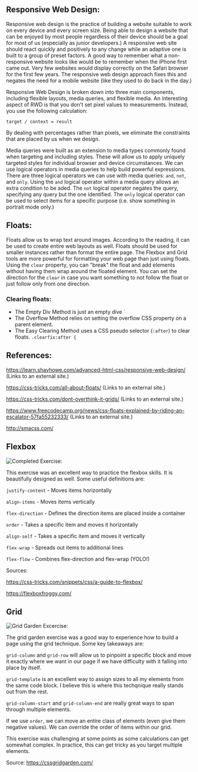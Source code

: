 ## Responsive Web Design:

Responsive web design is the practice of building a website suitable to work on every device and every screen size.  Being able to design a website that can be enjoyed by most people regardless of their device should be a goal for most of us (especially as junior developers.)  A responsive web site should react quickly and positively to any change while an adaptive one is built to a group of preset factors.  A good way to remember what a non-responsive website looks like would be to remember when the iPhone first came out.  Very few websites would display correctly on the Safari browser for the first few years.  The responsive web design approach fixes this and negates the need for a mobile website (like they used to do back in the day.)

Responsive Web Design is broken down into three main components, including flexible layouts, media queries, and flexible media.  An interesting aspect of RWD is that you don't set pixel values to measurements.  Instead, you use the following calculation: 

`target / context = result`

By dealing with percentages rather than pixels, we eliminate the constraints that are placed by us when we design.  

Media queries were built as an extension to media types commonly found when targeting and including styles.  These will allow us to apply uniquely targeted styles for individual browser and device circumstances.  We can use logical operators in media queries to help build powerful expressions.  There are three logical operators we can use with media queries: `and`, `not`, and `only`.  Using the `and` logical operator within a media query allows an extra condition to be aded.  The `not` logical operator negates the query, specifying any query but the one identified.  The `only` logical operator can be used to select items for a specific purpose (i.e. show something in portrait mode only.)

## Floats:

Floats allow us to wrap text around images.  According to the reading, it can be used to create entire web layouts as well. Floats should be used for smaller instances rather than format the entire page.  The Flexbox and Grid tools are more powerful for formatting your web page than just using floats.  Using the `clear` property, you can "break" the float and add elements without having them wrap around the floated element.  You can set the direction for the `clear` in case you want something to not follow the float or just follow only from one direction.  

### Clearing floats:

- The Empty Div Method is just an empty dive `<div style="clear: both;"></div>
- The Overflow Method relies on setting the overflow CSS property on a parent element.
- The Easy Clearing Method uses a CSS pseudo selector (`:after`) to clear floats.  `.clearfix:after {`

## References:

https://learn.shayhowe.com/advanced-html-css/responsive-web-design/ (Links to an external site.)

https://css-tricks.com/all-about-floats/ (Links to an external site.)

https://css-tricks.com/dont-overthink-it-grids/ (Links to an external site.)

https://www.freecodecamp.org/news/css-floats-explained-by-riding-an-escalator-57fa55232333/ (Links to an external site.)

http://smacss.com/

## Flexbox

![Completed Exercise:](https://bl6pap004files.storage.live.com/y4mR-DA82u5pGKl8Os5OTMqFhqHXLSuuxvvTIy9S4fDkF4ewytXg0SGQGA_K2eRoYcoIGsyNk628hXA8tbA0XzLcKg2ueA8U1U52u2wn-4fPXvjhPzVHTOBQIvcJMwt2czI8nh-j875IuD8bJKcuZ1HW2DYlH1uMrHdEMyBLAfb1PiwIrBaQY5rGoddjln5bLhB?width=660&height=332&cropmode=none)

This exercise was an excellent way to practice the flexbox skills.  It is beautifully designed as well.  Some useful definitions are:

`justify-content` - Moves items horizontally

`align-items` - Moves items vertically

`flex-direction` - Defines the direction items are placed inside a container

`order` - Takes a specific item and moves it horizontally

`align-self` - Takes a specific item and moves it vertically

`flex-wrap` - Spreads out items to additional lines

`flex-flow` - Combines flex-direction and flex-wrap (YOLO!)

Sources:

https://css-tricks.com/snippets/css/a-guide-to-flexbox/

https://flexboxfroggy.com/

## Grid

![Grid Garden Excercise:](https://bl6pap004files.storage.live.com/y4mGCo75I-N8S2gvNk-U22KQDYw1upDQnq4qCy4g9UKT3xLRyux4WPgOEkNxHxl1vo85iq-TUE-tF06xE3r7yYFc7WE2487yJDoI5WfAlV1q7yfJyfyIveF3rpymCT8hYAmJAaOFzbsC0aBFAZ_aU5f7HDz7pE5rZBinscEjsni3j7RO3K5Kj6HIyDympY-lPPB?width=660&height=325&cropmode=none)

The grid garden exercise was a good way to experience how to build a page using the grid technique.  Some key takeaways are:

`grid-column` and `grid-row` will allow us to pinpoint a specific block and move it exactly where we want in our page if we have difficulty with it falling into place by itself.  

`grid-template` is an excellent way to assign sizes to all my elements from the same code block.  I believe this is where this techqnique really stands out from the rest.

`grid-column-start` and `grid-column-end` are really great ways to span through multiple elements.  

If we use `order`, we can move an entire class of elements (even give them negative values).  We can override the order of items within our grid.  

This exercise was challenging at some points as some calculations can get somewhat complex.  In practice, this can get tricky as you target multiple elements.  

Source:  https://cssgridgarden.com/